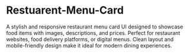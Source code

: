 # Restuarent-Menu-Card
A stylish and responsive restaurant menu card UI designed to showcase food items with images, descriptions, and prices. Perfect for restaurant websites, food delivery platforms, or digital menus. Clean layout and mobile-friendly design make it ideal for modern dining experiences.
